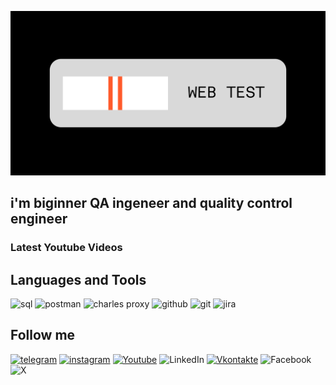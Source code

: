 ![Header](https://github.com/SkeletonHuman/SkeletonHuman/blob/main/assets/Web%20test.png)

## i'm biginner QA ingeneer and quality control engineer

### Latest Youtube Videos
<!-- YOUTUBE:START -->
<!-- YOUTUBE:END -->

## Languages and Tools
![sql](https://img.shields.io/badge/MySQL-090909?style=for-the-badge&logo=mysql&logoColor=%2300B2FF)
![postman](https://img.shields.io/badge/Postman-090909?style=for-the-badge&logo=postman&logoColor=%23FF6C37)
![charles proxy](https://img.shields.io/badge/Charles-090909?style=for-the-badge&logo=charles&logoColor=%23F3F5F5)
![github](https://img.shields.io/badge/Github-090909?style=for-the-badge&logo=github&logoColor=%23F3F5F5)
![git](https://img.shields.io/badge/git-090909?style=for-the-badge&logo=git&logoColor=%23F05032)
![jira](https://img.shields.io/badge/jira-090909?style=for-the-badge&logo=git&logoColor=%230052CC)

## Follow me
[![telegram](https://img.shields.io/badge/telegram-090909?style=for-the-badge&logo=telegram&logoColor=%2326A5E4)](https://t.me/SkeletonHuman)
[![instagram](https://img.shields.io/badge/instagram-090909?style=for-the-badge&logo=instagram&logoColor=%23E4405F)](https://www.instagram.com/sqcengineer)
[![Youtube](https://img.shields.io/badge/youtube-090909?style=for-the-badge&logo=youtube&logoColor=%23FF0000)](https://www.youtube.com/@KuzyakovAndrew)
![LinkedIn](https://img.shields.io/badge/linkedin-090909?style=for-the-badge&logo=linkedin&logoColor=%230A66C2)
[![Vkontakte](https://img.shields.io/badge/vk-090909?style=for-the-badge&logo=vk&logoColor=%230077FF)](https://vk.com/id105915203)
![Facebook](https://img.shields.io/badge/facebook-090909?style=for-the-badge&logo=facebook&logoColor=%230866FF)
![X](https://img.shields.io/badge/X-090909?style=for-the-badge&logo=X&logoColor=%238A8A8A)
